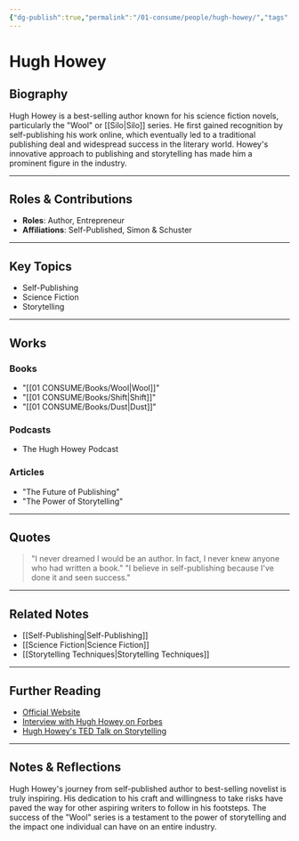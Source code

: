 ```yaml
---
{"dg-publish":true,"permalink":"/01-consume/people/hugh-howey/","tags":["person"]}
---
```


# Hugh Howey

## Biography
Hugh Howey is a best-selling author known for his science fiction novels, particularly the "Wool" or [[Silo\|Silo]] series. He first gained recognition by self-publishing his work online, which eventually led to a traditional publishing deal and widespread success in the literary world. Howey's innovative approach to publishing and storytelling has made him a prominent figure in the industry.

---

## Roles & Contributions
- **Roles**: Author, Entrepreneur
- **Affiliations**: Self-Published, Simon & Schuster

---

## Key Topics
- Self-Publishing
- Science Fiction
- Storytelling

---

## Works
### Books
- "[[01 CONSUME/Books/Wool\|Wool]]"
- "[[01 CONSUME/Books/Shift\|Shift]]"
- "[[01 CONSUME/Books/Dust\|Dust]]"

### Podcasts
- The Hugh Howey Podcast

### Articles
- "The Future of Publishing"
- "The Power of Storytelling"

---

## Quotes
> "I never dreamed I would be an author. In fact, I never knew anyone who had written a book."
> "I believe in self-publishing because I've done it and seen success."

---

## Related Notes
- [[Self-Publishing\|Self-Publishing]]
- [[Science Fiction\|Science Fiction]]
- [[Storytelling Techniques\|Storytelling Techniques]]

---

## Further Reading
- [Official Website](https://hughhowey.com/)
- [Interview with Hugh Howey on Forbes](https://www.forbes.com/sites/davidvinjamuri/2012/05/02/hugh-howey-self-publishings-durable-superstar/)
- [Hugh Howey's TED Talk on Storytelling](https://www.ted.com/talks/hugh_howey_the_power_of_storytelling)

---

## Notes & Reflections
Hugh Howey's journey from self-published author to best-selling novelist is truly inspiring. His dedication to his craft and willingness to take risks have paved the way for other aspiring writers to follow in his footsteps. The success of the "Wool" series is a testament to the power of storytelling and the impact one individual can have on an entire industry.